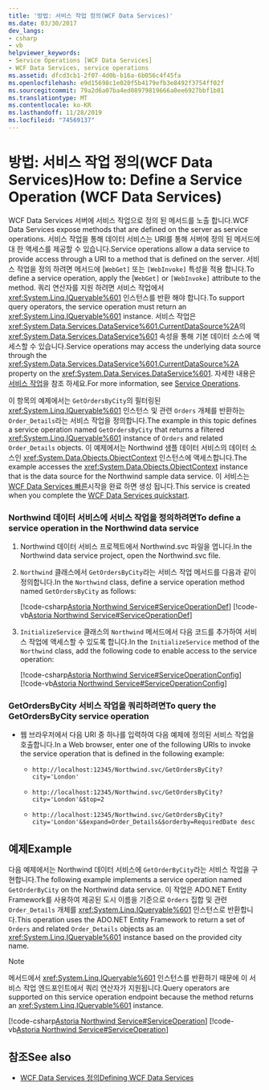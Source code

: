 ```yaml
---
title: '방법: 서비스 작업 정의(WCF Data Services)'
ms.date: 03/30/2017
dev_langs:
- csharp
- vb
helpviewer_keywords:
- Service Operations [WCF Data Services]
- WCF Data Services, service operations
ms.assetid: dfcd3cb1-2f07-4d0b-b16a-6b056c4f45fa
ms.openlocfilehash: e9d15698c1e020f5b4179efb3e8492f3754ff02f
ms.sourcegitcommit: 79a2d6a07ba4ed08979819666a0ee6927bbf1b01
ms.translationtype: MT
ms.contentlocale: ko-KR
ms.lasthandoff: 11/28/2019
ms.locfileid: "74569137"
---
```

# <a name="how-to-define-a-service-operation-wcf-data-services"></a><span data-ttu-id="015f8-102">방법: 서비스 작업 정의(WCF Data Services)</span><span class="sxs-lookup"><span data-stu-id="015f8-102">How to: Define a Service Operation (WCF Data Services)</span></span>

<span data-ttu-id="015f8-103">WCF Data Services 서버에 서비스 작업으로 정의 된 메서드를 노출 합니다.</span><span class="sxs-lookup"><span data-stu-id="015f8-103">WCF Data Services expose methods that are defined on the server as service operations.</span></span> <span data-ttu-id="015f8-104">서비스 작업을 통해 데이터 서비스는 URI를 통해 서버에 정의 된 메서드에 대 한 액세스를 제공할 수 있습니다.</span><span class="sxs-lookup"><span data-stu-id="015f8-104">Service operations allow a data service to provide access through a URI to a method that is defined on the server.</span></span> <span data-ttu-id="015f8-105">서비스 작업을 정의 하려면 메서드에 [`WebGet]` 또는 `[WebInvoke]` 특성을 적용 합니다.</span><span class="sxs-lookup"><span data-stu-id="015f8-105">To define a service operation, apply the [`WebGet]` or `[WebInvoke]` attribute to the method.</span></span> <span data-ttu-id="015f8-106">쿼리 연산자를 지원 하려면 서비스 작업에서 <xref:System.Linq.IQueryable%601> 인스턴스를 반환 해야 합니다.</span><span class="sxs-lookup"><span data-stu-id="015f8-106">To support query operators, the service operation must return an <xref:System.Linq.IQueryable%601> instance.</span></span> <span data-ttu-id="015f8-107">서비스 작업은 <xref:System.Data.Services.DataService%601.CurrentDataSource%2A>의 <xref:System.Data.Services.DataService%601> 속성을 통해 기본 데이터 소스에 액세스할 수 있습니다.</span><span class="sxs-lookup"><span data-stu-id="015f8-107">Service operations may access the underlying data source through the <xref:System.Data.Services.DataService%601.CurrentDataSource%2A> property on the <xref:System.Data.Services.DataService%601>.</span></span> <span data-ttu-id="015f8-108">자세한 내용은 [서비스 작업](service-operations-wcf-data-services.md)을 참조 하세요.</span><span class="sxs-lookup"><span data-stu-id="015f8-108">For more information, see [Service Operations](service-operations-wcf-data-services.md).</span></span>

<span data-ttu-id="015f8-109">이 항목의 예제에서는 `GetOrdersByCity`의 필터링된 <xref:System.Linq.IQueryable%601> 인스턴스 및 관련 `Orders` 개체를 반환하는 `Order_Details`라는 서비스 작업을 정의합니다.</span><span class="sxs-lookup"><span data-stu-id="015f8-109">The example in this topic defines a service operation named `GetOrdersByCity` that returns a filtered <xref:System.Linq.IQueryable%601> instance of `Orders` and related `Order_Details` objects.</span></span> <span data-ttu-id="015f8-110">이 예제에서는 Northwind 샘플 데이터 서비스의 데이터 소스인 <xref:System.Data.Objects.ObjectContext> 인스턴스에 액세스합니다.</span><span class="sxs-lookup"><span data-stu-id="015f8-110">The example accesses the <xref:System.Data.Objects.ObjectContext> instance that is the data source for the Northwind sample data service.</span></span> <span data-ttu-id="015f8-111">이 서비스는 [WCF Data Services 빠른](quickstart-wcf-data-services.md)시작을 완료 하면 생성 됩니다.</span><span class="sxs-lookup"><span data-stu-id="015f8-111">This service is created when you complete the [WCF Data Services quickstart](quickstart-wcf-data-services.md).</span></span>

### <a name="to-define-a-service-operation-in-the-northwind-data-service"></a><span data-ttu-id="015f8-112">Northwind 데이터 서비스에 서비스 작업을 정의하려면</span><span class="sxs-lookup"><span data-stu-id="015f8-112">To define a service operation in the Northwind data service</span></span>

1. <span data-ttu-id="015f8-113">Northwind 데이터 서비스 프로젝트에서 Northwind.svc 파일을 엽니다.</span><span class="sxs-lookup"><span data-stu-id="015f8-113">In the Northwind data service project, open the Northwind.svc file.</span></span>

2. <span data-ttu-id="015f8-114">`Northwind` 클래스에서 `GetOrdersByCity`라는 서비스 작업 메서드를 다음과 같이 정의합니다.</span><span class="sxs-lookup"><span data-stu-id="015f8-114">In the `Northwind` class, define a service operation method named `GetOrdersByCity` as follows:</span></span>

     [!code-csharp[Astoria Northwind Service#ServiceOperationDef](../../../../samples/snippets/csharp/VS_Snippets_Misc/astoria_northwind_service/cs/northwind2.svc.cs#serviceoperationdef)]
     [!code-vb[Astoria Northwind Service#ServiceOperationDef](../../../../samples/snippets/visualbasic/VS_Snippets_Misc/astoria_northwind_service/vb/northwind2.svc.vb#serviceoperationdef)]

3. <span data-ttu-id="015f8-115">`InitializeService` 클래스의 `Northwind` 메서드에서 다음 코드를 추가하여 서비스 작업에 액세스할 수 있도록 합니다.</span><span class="sxs-lookup"><span data-stu-id="015f8-115">In the `InitializeService` method of the `Northwind` class, add the following code to enable access to the service operation:</span></span>

     [!code-csharp[Astoria Northwind Service#ServiceOperationConfig](../../../../samples/snippets/csharp/VS_Snippets_Misc/astoria_northwind_service/cs/northwind2.svc.cs#serviceoperationconfig)]
     [!code-vb[Astoria Northwind Service#ServiceOperationConfig](../../../../samples/snippets/visualbasic/VS_Snippets_Misc/astoria_northwind_service/vb/northwind2.svc.vb#serviceoperationconfig)]

### <a name="to-query-the-getordersbycity-service-operation"></a><span data-ttu-id="015f8-116">GetOrdersByCity 서비스 작업을 쿼리하려면</span><span class="sxs-lookup"><span data-stu-id="015f8-116">To query the GetOrdersByCity service operation</span></span>

- <span data-ttu-id="015f8-117">웹 브라우저에서 다음 URI 중 하나를 입력하여 다음 예제에 정의된 서비스 작업을 호출합니다.</span><span class="sxs-lookup"><span data-stu-id="015f8-117">In a Web browser, enter one of the following URIs to invoke the service operation that is defined in the following example:</span></span>

  - `http://localhost:12345/Northwind.svc/GetOrdersByCity?city='London'`

  - `http://localhost:12345/Northwind.svc/GetOrdersByCity?city='London'&$top=2`

  - `http://localhost:12345/Northwind.svc/GetOrdersByCity?city='London'&$expand=Order_Details&$orderby=RequiredDate desc`

## <a name="example"></a><span data-ttu-id="015f8-118">예제</span><span class="sxs-lookup"><span data-stu-id="015f8-118">Example</span></span>

<span data-ttu-id="015f8-119">다음 예제에서는 Northwind 데이터 서비스에 `GetOrderByCity`라는 서비스 작업을 구현합니다.</span><span class="sxs-lookup"><span data-stu-id="015f8-119">The following example implements a service operation named `GetOrderByCity` on the Northwind data service.</span></span> <span data-ttu-id="015f8-120">이 작업은 ADO.NET Entity Framework를 사용하여 제공된 도시 이름을 기준으로 `Orders` 집합 및 관련 `Order_Details` 개체를 <xref:System.Linq.IQueryable%601> 인스턴스로 반환합니다.</span><span class="sxs-lookup"><span data-stu-id="015f8-120">This operation uses the ADO.NET Entity Framework to return a set of `Orders` and related `Order_Details` objects as an <xref:System.Linq.IQueryable%601> instance based on the provided city name.</span></span>

> [!NOTE]
> <span data-ttu-id="015f8-121">메서드에서 <xref:System.Linq.IQueryable%601> 인스턴스를 반환하기 때문에 이 서비스 작업 엔드포인트에서 쿼리 연산자가 지원됩니다.</span><span class="sxs-lookup"><span data-stu-id="015f8-121">Query operators are supported on this service operation endpoint because the method returns an <xref:System.Linq.IQueryable%601> instance.</span></span>

[!code-csharp[Astoria Northwind Service#ServiceOperation](../../../../samples/snippets/csharp/VS_Snippets_Misc/astoria_northwind_service/cs/northwind2.svc.cs#serviceoperation)]
[!code-vb[Astoria Northwind Service#ServiceOperation](../../../../samples/snippets/visualbasic/VS_Snippets_Misc/astoria_northwind_service/vb/northwind2.svc.vb#serviceoperation)]

## <a name="see-also"></a><span data-ttu-id="015f8-122">참조</span><span class="sxs-lookup"><span data-stu-id="015f8-122">See also</span></span>

- [<span data-ttu-id="015f8-123">WCF Data Services 정의</span><span class="sxs-lookup"><span data-stu-id="015f8-123">Defining WCF Data Services</span></span>](defining-wcf-data-services.md)
